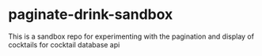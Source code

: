 # paginate-drink-sandbox
This is a sandbox repo for experimenting with the pagination and display of cocktails for cocktail database api
